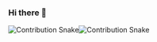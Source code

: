 ### Hi there 👋

<!--
**BorealPanda/BorealPanda** is a ✨ _special_ ✨ repository because its `README.md` (this file) appears on your GitHub profile.

Here are some ideas to get you started:

- 🔭 I’m currently working on ...
- 🌱 I’m currently learning ...
- 👯 I’m looking to collaborate on ...
- 🤔 I’m looking for help with ...
- 💬 Ask me about ...
- 📫 How to reach me: ...
- 😄 Pronouns: ...
- ⚡ Fun fact: ...
-->
![Contribution Snake](https://raw.githubusercontent.com/BorealPanda/BorealPanda/output/github-snake-dark.svg#gh-dark-mode-only)![Contribution Snake](https://raw.githubusercontent.com/BorealPanda/BorealPanda/output/github-snake-light.svg#gh-light-mode-only)
